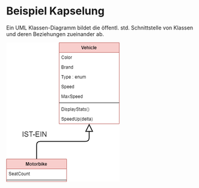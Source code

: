 # Beispiel Kapselung 

Ein UML Klassen-Diagramm bildet die öffentl. std. Schnittstelle von Klassen und deren Beziehungen zueinander ab.

![kapselinhKlassse](images/kapselung_ex_1.drawio.png)
